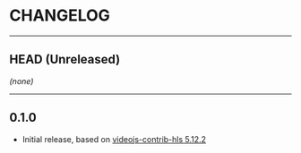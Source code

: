 CHANGELOG
=========

--------------------
## HEAD (Unreleased)
_(none)_

--------------------
## 0.1.0
* Initial release, based on [videojs-contrib-hls 5.12.2](https://github.com/videojs/videojs-contrib-hls)

